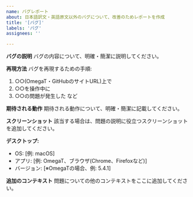 ```yaml
---
name: バグレポート
about: 日本語訳文・英語原文以外のバグについて、改善のためレポートを作成
title: '[バグ]'
labels: 'バグ'
assignees: ''

---
```


**バグの説明**
バグの内容について、明確・簡潔に説明してください。  

**再現方法**
バグを再現するための手順:
1. ○○(OmegaT・GitHubのサイトURL)上で
2. ○○を操作中に
3. ○○の問題が発生した
など

**期待される動作**
期待される動作について、明確・簡潔に記載してください。

**スクリーンショット**
該当する場合は、問題の説明に役立つスクリーンショットを追加してください。

**デスクトップ:**
 - OS: [例: macOS]
 - アプリ: [例: OmegaT、ブラウザ(Chrome、Firefoxなど)]
 - バージョン: [※OmegaTの場合、例: 5.4.1]

**追加のコンテキスト**
問題についての他のコンテキストをここに追加してください。
